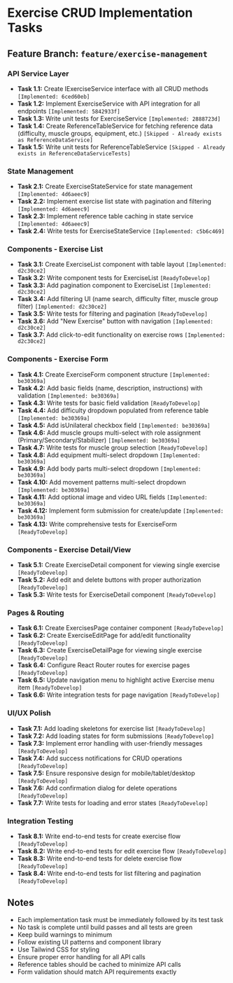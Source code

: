 # Exercise CRUD Implementation Tasks

## Feature Branch: `feature/exercise-management`

### API Service Layer
- **Task 1.1:** Create IExerciseService interface with all CRUD methods `[Implemented: 6ced60eb]`
- **Task 1.2:** Implement ExerciseService with API integration for all endpoints `[Implemented: 5842933f]`
- **Task 1.3:** Write unit tests for ExerciseService `[Implemented: 2888723d]`
- **Task 1.4:** Create ReferenceTableService for fetching reference data (difficulty, muscle groups, equipment, etc.) `[Skipped - Already exists as ReferenceDataService]`
- **Task 1.5:** Write unit tests for ReferenceTableService `[Skipped - Already exists in ReferenceDataServiceTests]`

### State Management
- **Task 2.1:** Create ExerciseStateService for state management `[Implemented: 4d6aeec9]`
- **Task 2.2:** Implement exercise list state with pagination and filtering `[Implemented: 4d6aeec9]`
- **Task 2.3:** Implement reference table caching in state service `[Implemented: 4d6aeec9]`
- **Task 2.4:** Write tests for ExerciseStateService `[Implemented: c5b6c469]`

### Components - Exercise List
- **Task 3.1:** Create ExerciseList component with table layout `[Implemented: d2c30ce2]`
- **Task 3.2:** Write component tests for ExerciseList `[ReadyToDevelop]`
- **Task 3.3:** Add pagination component to ExerciseList `[Implemented: d2c30ce2]`
- **Task 3.4:** Add filtering UI (name search, difficulty filter, muscle group filter) `[Implemented: d2c30ce2]`
- **Task 3.5:** Write tests for filtering and pagination `[ReadyToDevelop]`
- **Task 3.6:** Add "New Exercise" button with navigation `[Implemented: d2c30ce2]`
- **Task 3.7:** Add click-to-edit functionality on exercise rows `[Implemented: d2c30ce2]`

### Components - Exercise Form
- **Task 4.1:** Create ExerciseForm component structure `[Implemented: be30369a]`
- **Task 4.2:** Add basic fields (name, description, instructions) with validation `[Implemented: be30369a]`
- **Task 4.3:** Write tests for basic field validation `[ReadyToDevelop]`
- **Task 4.4:** Add difficulty dropdown populated from reference table `[Implemented: be30369a]`
- **Task 4.5:** Add isUnilateral checkbox field `[Implemented: be30369a]`
- **Task 4.6:** Add muscle groups multi-select with role assignment (Primary/Secondary/Stabilizer) `[Implemented: be30369a]`
- **Task 4.7:** Write tests for muscle group selection `[ReadyToDevelop]`
- **Task 4.8:** Add equipment multi-select dropdown `[Implemented: be30369a]`
- **Task 4.9:** Add body parts multi-select dropdown `[Implemented: be30369a]`
- **Task 4.10:** Add movement patterns multi-select dropdown `[Implemented: be30369a]`
- **Task 4.11:** Add optional image and video URL fields `[Implemented: be30369a]`
- **Task 4.12:** Implement form submission for create/update `[Implemented: be30369a]`
- **Task 4.13:** Write comprehensive tests for ExerciseForm `[ReadyToDevelop]`

### Components - Exercise Detail/View
- **Task 5.1:** Create ExerciseDetail component for viewing single exercise `[ReadyToDevelop]`
- **Task 5.2:** Add edit and delete buttons with proper authorization `[ReadyToDevelop]`
- **Task 5.3:** Write tests for ExerciseDetail component `[ReadyToDevelop]`

### Pages & Routing
- **Task 6.1:** Create ExercisesPage container component `[ReadyToDevelop]`
- **Task 6.2:** Create ExerciseEditPage for add/edit functionality `[ReadyToDevelop]`
- **Task 6.3:** Create ExerciseDetailPage for viewing single exercise `[ReadyToDevelop]`
- **Task 6.4:** Configure React Router routes for exercise pages `[ReadyToDevelop]`
- **Task 6.5:** Update navigation menu to highlight active Exercise menu item `[ReadyToDevelop]`
- **Task 6.6:** Write integration tests for page navigation `[ReadyToDevelop]`

### UI/UX Polish
- **Task 7.1:** Add loading skeletons for exercise list `[ReadyToDevelop]`
- **Task 7.2:** Add loading states for form submissions `[ReadyToDevelop]`
- **Task 7.3:** Implement error handling with user-friendly messages `[ReadyToDevelop]`
- **Task 7.4:** Add success notifications for CRUD operations `[ReadyToDevelop]`
- **Task 7.5:** Ensure responsive design for mobile/tablet/desktop `[ReadyToDevelop]`
- **Task 7.6:** Add confirmation dialog for delete operations `[ReadyToDevelop]`
- **Task 7.7:** Write tests for loading and error states `[ReadyToDevelop]`

### Integration Testing
- **Task 8.1:** Write end-to-end tests for create exercise flow `[ReadyToDevelop]`
- **Task 8.2:** Write end-to-end tests for edit exercise flow `[ReadyToDevelop]`
- **Task 8.3:** Write end-to-end tests for delete exercise flow `[ReadyToDevelop]`
- **Task 8.4:** Write end-to-end tests for list filtering and pagination `[ReadyToDevelop]`

## Notes
- Each implementation task must be immediately followed by its test task
- No task is complete until build passes and all tests are green
- Keep build warnings to minimum
- Follow existing UI patterns and component library
- Use Tailwind CSS for styling
- Ensure proper error handling for all API calls
- Reference tables should be cached to minimize API calls
- Form validation should match API requirements exactly